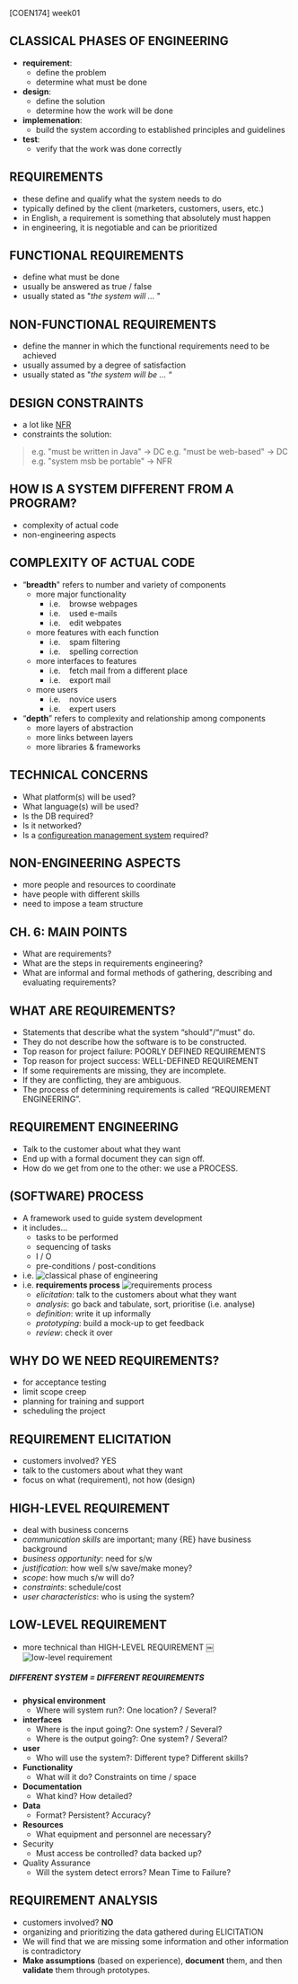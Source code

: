 [COEN174] week01

## CLASSICAL PHASES OF ENGINEERING
- **requirement**:
    - define the problem
    - determine what must be done
- **design**:
    - define the solution
    - determine how the work will be done
- **implemenation**:
    - build the system according to established principles and guidelines
- **test**:
    - verify that the work was done correctly

## REQUIREMENTS
- these define and qualify what the system needs to do
- typically defined by the client (marketers, customers, users, etc.)
- in English, a requirement is something that absolutely must happen
- in engineering, it is negotiable and can be prioritized

## FUNCTIONAL REQUIREMENTS
- define what must be done
- usually be answered as true / false
- usually stated as "*the system will …* "

## NON-FUNCTIONAL REQUIREMENTS <a id="nfr"></a>
- define the manner in which the functional requirements need to be achieved
- usually assumed by a degree of satisfaction
- usually stated as "*the system will be …* “

## DESIGN CONSTRAINTS
- a lot like [NFR](#nfr)
- constraints the solution:
> e.g.  "must be written in Java" -> DC
> e.g.  "must be web-based"       -> DC 
> e.g.  "system msb be portable"  -> NFR

## HOW IS A SYSTEM DIFFERENT FROM A PROGRAM?
- complexity of actual code
- non-engineering aspects

## COMPLEXITY OF ACTUAL CODE
- “**breadth**" refers to number and variety of components
    - more major functionality
        - i.e.    browse webpages
        - i.e.    used e-mails
        - i.e.    edit webpates
    - more features with each function
        - i.e.    spam filtering
        - i.e.    spelling correction
    - more interfaces to features
        - i.e.    fetch mail from a different place
        - i.e.    export mail
    - more users
        - i.e.    novice users
        - i.e.    expert users
- “**depth**” refers to complexity and relationship among components
    - more layers of abstraction
    - more links between layers
    - more libraries & frameworks

## TECHNICAL CONCERNS
- What platform(s) will be used?
- What language(s) will be used?
- Is the DB required?
- Is it networked?
- Is a [configureation management system](https://en.m.wikipedia.org/wiki/Configuration_management) required?

## NON-ENGINEERING ASPECTS
- more people and resources to coordinate
- have people with different skills
- need to impose a team structure

## CH. 6: MAIN POINTS
- What are requirements?
- What are the steps in requirements engineering?
- What are informal and formal methods of gathering, describing and evaluating requirements?

## WHAT ARE REQUIREMENTS?
- Statements that describe what the system “should"/“must" do.
- They do not describe how the software is to be constructed. 
- Top reason for project failure: POORLY DEFINED REQUIREMENTS
- Top reason for project success: WELL-DEFINED REQUIREMENT
- If some requirements are missing, they are incomplete.
- If they are conflicting, they are ambiguous.
- The process of determining requirements is called “REQUIREMENT ENGINEERING”.

## REQUIREMENT ENGINEERING
- Talk to the customer about what they want
- End up with a formal document they can sign off.
- How do we get from one to the other: we use a PROCESS.

## (SOFTWARE) PROCESS
- A framework used to guide system development
- it includes…
    - tasks to be performed
    - sequencing of tasks
    - I / O
    - pre-conditions / post-conditions
- i.e.
![classical phase of engineering](img/[COEN174]week1b-diagram1.png)
- i.e. **requirements process**
![requirements process](img/[COEN174]week1b-diagram2.png)
    - *elicitation*: talk to the customers about what they want
    - *analysis*: go back and tabulate, sort, prioritise (i.e. analyse)
    - *definition*: write it up informally
    - *prototyping*: build a mock-up to get feedback
    - *review*: check it over

## WHY DO WE NEED REQUIREMENTS?
- for acceptance testing
- limit scope creep
- planning for training and support
- scheduling the project

## REQUIREMENT ELICITATION
- customers involved? YES
- talk to the customers about what they want
- focus on what (requirement), not how (design)

## HIGH-LEVEL REQUIREMENT
- deal with business concerns
- *communication skills* are important; many {RE} have business background
- *business opportunity*: need for s/w
- *justification*: how well s/w save/make money?
- *scope*: how much s/w will do?
- *constraints*: schedule/cost 
- *user characteristics*: who is using the system?

## LOW-LEVEL REQUIREMENT
- more technical than HIGH-LEVEL REQUIREMENT
￼![low-level requirement](img/[COEN174]week1c-diagram1.png)
##### DIFFERENT SYSTEM = DIFFERENT REQUIREMENTS
- **physical environment**
    - Where will system run?: One location? / Several?
- **interfaces**
    - Where is the input going?: One system? / Several?
    - Where is the output going?: One system? / Several?
- **user**
    - Who will use the system?: Different type? Different skills?
- **Functionality**
    - What will it do? Constraints on time / space
- **Documentation**
    - What kind? How detailed?
- **Data**
    - Format? Persistent? Accuracy?
- **Resources**
    - What equipment and personnel are necessary?
- Security
    - Must access be controlled? data backed up?
- Quality Assurance
    - Will the system detect errors? Mean Time to Failure?

## REQUIREMENT ANALYSIS
- customers involved? **NO**
- organizing and prioritizing the data gathered during ELICITATION
- We will find that we are missing some information and other information is contradictory
- **Make assumptions** (based on experience), **document** them, and then **validate** them through prototypes.
